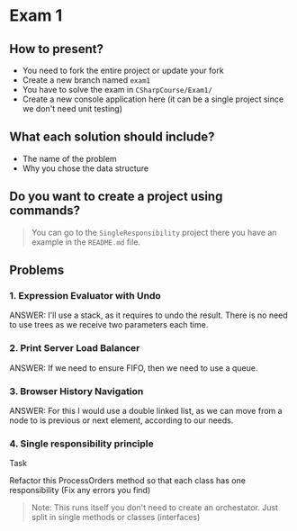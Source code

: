 # Exam 1

## How to present?

- You need to fork the entire project or update your fork
- Create a new branch named `exam1`
- You have to solve the exam in `CSharpCourse/Exam1/`
- Create a new console application here (it can be a single project since we don't need unit testing)

## What each solution should include?

- The name of the problem
- Why you chose the data structure

## Do you want to create a project using commands?

> You can go to the `SingleResponsibility` project there you have an example in the `README.md` file.

## Problems

### 1. Expression Evaluator with Undo

ANSWER: I'll use a stack, as it requires to undo the result. There is no need to use trees as we receive two parameters each time.

### 2. Print Server Load Balancer

ANSWER: If we need to ensure FIFO, then we need to use a queue.

### 3. Browser History Navigation

ANSWER: For this I would use a double linked list, as we can move from a node to is previous or next element, according to our needs.

### 4. Single responsibility principle

Task

Refactor this ProcessOrders method so that each class has one responsibility (Fix any errors you find)

> Note: This runs itself you don't need to create an orchestator. Just split in single methods or classes (interfaces)

```csharp


```